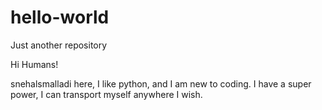 # hello-world
Just another repository

Hi Humans! 

snehalsmalladi here, I like python, and I am new to coding. 
I have a super power, I can transport myself anywhere I wish. 
